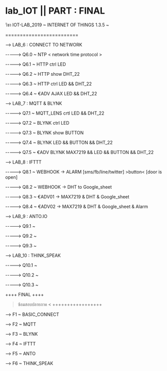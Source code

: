 # lab_IOT || PART : FINAL

 วิชา IOT-LAB_2019 ~ INTERNET OF THINGS 1.3.5 ~

=========================

--> LAB_6 : CONNECT TO NETWORK

-----> Q6.0 ~ NTP < network time protocol >

-----> Q6.1 ~ HTTP ctrl LED

-----> Q6.2 ~ HTTP show DHT_22

-----> Q6.3 ~ HTTP ctrl LED && DHT_22

-----> Q6.4 ~ €ADV AJAX LED && DHT_22

--> LAB_7 : MQTT & BLYNK

-----> Q7.1 ~ MQTT_LENS crtl LED && DHT_22

-----> Q7.2 ~ BLYNK ctrl LED

-----> Q7.3 ~ BLYNK show BUTTON 

-----> Q7.4 ~ BLYNK LED && BUTTON && DHT_22

-----> Q7.5 ~ €ADV BLYNK MAX7219 && LED && BUTTON && DHT_22

--> LAB_8 : IFTTT

-----> Q8.1 ~ WEBHOOK -> ALARM [sms/fb/line/twitter] >button< [door is open]

-----> Q8.2 ~ WEBHOOK -> DHT to Google_sheet

-----> Q8.3 ~ €ADV01  -> MAX7219 & DHT & Google_sheet

-----> Q8.4 ~ €ADV02  -> MAX7219 & DHT & Google_sheet & Alarm

--> LAB_9 : ANTO.IO

-----> Q9.1 ~

-----> Q9.2 ~

-----> Q9.3 ~

--> LAB_10 : THINK_SPEAK

-----> Q10.1 ~

-----> Q10.2 ~

-----> Q10.3 ~

  ++++ FINAL ++++
> ซ้อมสอบปลายภาค <
 +++++++++++++++++
 
--> F1 ~ BASIC_CONNECT

--> F2 ~ MQTT

--> F3 ~ BLYNK

--> F4 ~ IFTTT

--> F5 ~ ANTO

--> F6 ~ THINK_SPEAK


 
